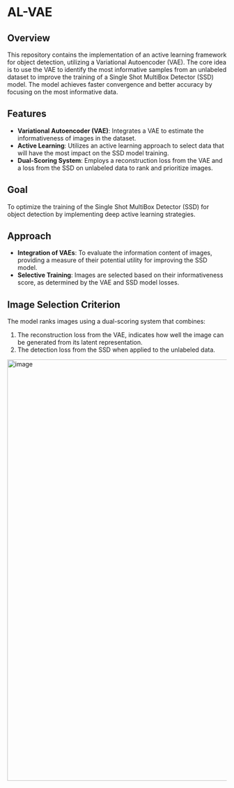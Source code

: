 # AL-VAE

## Overview

This repository contains the implementation of an active learning framework for object detection, utilizing a Variational Autoencoder (VAE). The core idea is to use the VAE to identify the most informative samples from an unlabeled dataset to improve the training of a Single Shot MultiBox Detector (SSD) model. The model achieves faster convergence and better accuracy by focusing on the most informative data.

## Features

- **Variational Autoencoder (VAE)**: Integrates a VAE to estimate the informativeness of images in the dataset.
- **Active Learning**: Utilizes an active learning approach to select data that will have the most impact on the SSD model training.
- **Dual-Scoring System**: Employs a reconstruction loss from the VAE and a loss from the SSD on unlabeled data to rank and prioritize images.

## Goal

To optimize the training of the Single Shot MultiBox Detector (SSD) for object detection by implementing deep active learning strategies.

## Approach

- **Integration of VAEs**: To evaluate the information content of images, providing a measure of their potential utility for improving the SSD model.
- **Selective Training**: Images are selected based on their informativeness score, as determined by the VAE and SSD model losses.

## Image Selection Criterion

The model ranks images using a dual-scoring system that combines:

1. The reconstruction loss from the VAE, indicates how well the image can be generated from its latent representation.
2. The detection loss from the SSD when applied to the unlabeled data.

<img width="964" alt="image" src="https://github.com/bardia-ardakanian/AL-VAE/assets/58801017/568e2885-a344-4e85-bfe3-6b4e4c80cdf8">
